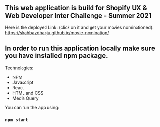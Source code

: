 ## This web application is build for Shopify UX & Web Developer Inter Challenge - Summer 2021
Here is the deployed Link: (click on it and get your movies nominationed): https://shahbazdhanju.github.io/movie-nomination/

## In order to run this application locally make sure you have installed npm package.
Technologies:
  * NPM 
  * Javascript
  * React
  * HTML and CSS
  * Media Query
  
You can run the app using:
### `npm start`
